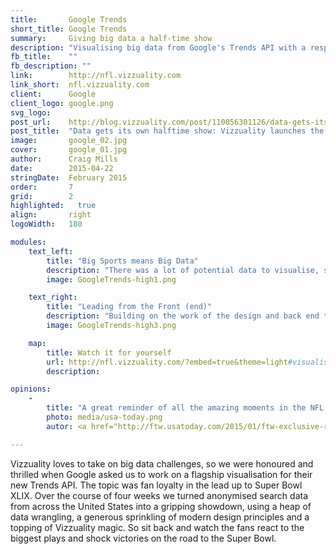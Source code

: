```yaml
---
title:       Google Trends 
short_title: Google Trends
summary: 	 Giving big data a half-time show
description: "Visualising big data from Google's Trends API with a responsive web application"
fb_title:    ""
fb_description: ""
link:        http://nfl.vizzuality.com
link_short:  nfl.vizzuality.com
client:      Google
client_logo: google.png
svg_logo:     
post_url:    http://blog.vizzuality.com/post/110056301126/data-gets-its-own-halftime-show-vizzuality
post_title:  "Data gets its own halftime show: Vizzuality launches the new Google Trends API"
image:       google_02.jpg
cover:       google_01.jpg
author:      Craig Mills
date:        2015-04-22
stringDate:  February 2015
order:       7
grid:        2
highlighted:   true
align:       right
logoWidth:   180

modules:
    text_left:
        title: "Big Sports means Big Data"
        description: "There was a lot of potential data to visualise, so our first challenge was to identify the most important pieces needed to tell the story of the season. With this in hand we worked in the back end to make sure we didn’t overwhelm the browser with data, which would lead to slow, lagged performance, ultimately compromising the vision of the designers and partners. Design is also important here, with a clear and vivid design making the overall story engaging and simple to understand, while also allowing the key moments to stand out."
        image: GoogleTrends-high1.png 

    text_right: 
        title: "Leading from the Front (end)"
        description: "Building on the work of the design and back end teams, our engineers innovated with a number of different languages (including SVG to animate D3.js) to achieve the performace, responsiveness and quality that we wanted from the front end application. By using these languages in new ways we can unleash the full vision and proposal put forward in the sketches and wireframes, delivering a great experience whether you're looking on your phone or your desktop."
        image: GoogleTrends-high3.png

    map: 
        title: Watch it for yourself
        url: http://nfl.vizzuality.com/?embed=true&theme=light#visualisation/1
        description: 

opinions:
    -
        title: "A great reminder of all the amazing moments in the NFL this year including Manning’s record, Odell Beckham Jr.’s catch and more."
        photo: media/usa-today.png
        autor: <a href="http://ftw.usatoday.com/2015/01/ftw-exclusive-remember-the-great-storylines-of-the-2014-nfl-season-through-googles-data">Nina Mandell, USA Today</a>

---
```

Vizzuality loves to take on big data challenges, so we were honoured and thrilled when Google asked us to work on a flagship visualisation for their new Trends API. The topic was fan loyalty in the lead up to Super Bowl XLIX. Over the course of four weeks we turned anonymised search data from across the United States into a gripping showdown, using a heap of data wrangling, a generous sprinkling of modern design principles and a topping of Vizzuality magic. So sit back and watch the fans react to the biggest plays and shock victories on the road to the Super Bowl.  
